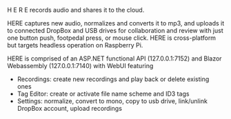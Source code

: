 H E R E records audio and shares it to the cloud. 

HERE captures new audio, normalizes and converts it to mp3, and uploads it to connected DropBox and USB drives for collaboration and review with just one button push, footpedal press, or mouse click. HERE is cross-platform but targets headless operation on Raspberry Pi.

HERE is comprised of an ASP.NET functional API (127.0.0.1:7152) and Blazor Webassembly (127.0.0.1:7140) with WebUI featuring
- Recordings: create new recordings and play back or delete existing ones
- Tag Editor:  create or activate file name scheme and ID3 tags 
- Settings: normalize, convert to mono, copy to usb drive, link/unlink DropBox account, upload recordings